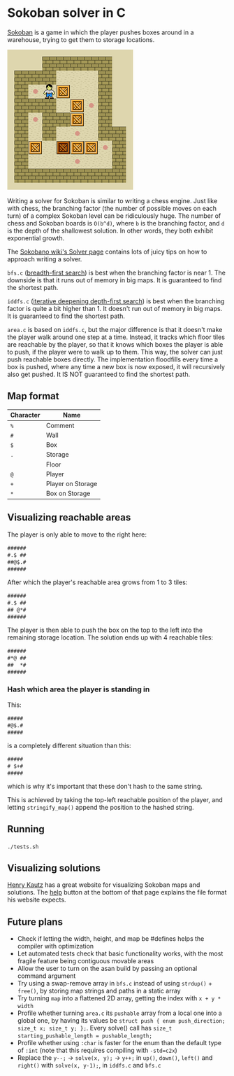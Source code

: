 # Sokoban solver in C

[Sokoban](https://en.wikipedia.org/wiki/Sokoban) is a game in which the player pushes boxes around in a warehouse, trying to get them to storage locations.

![GIF of a player pushing boxes around in Sokoban](sokoban.gif)

Writing a solver for Sokoban is similar to writing a chess engine. Just like with chess, the branching factor (the number of possible moves on each turn) of a complex Sokoban level can be ridiculously huge. The number of chess and Sokoban boards is `O(b^d)`, where `b` is the branching factor, and `d` is the depth of the shallowest solution. In other words, they both exhibit exponential growth.

The [Sokobano wiki's Solver page](http://sokobano.de/wiki/index.php?title=Solver) contains lots of juicy tips on how to approach writing a solver.

`bfs.c` ([breadth-first search](https://en.wikipedia.org/wiki/Breadth-first_search)) is best when the branching factor is near 1. The downside is that it runs out of memory in big maps. It is guaranteed to find the shortest path.

`iddfs.c` ([iterative deepening depth-first search](https://en.wikipedia.org/wiki/Iterative_deepening_depth-first_search)) is best when the branching factor is quite a bit higher than 1. It doesn't run out of memory in big maps. It is guaranteed to find the shortest path.

`area.c` is based on `iddfs.c`, but the major difference is that it doesn't make the player walk around one step at a time. Instead, it tracks which floor tiles are reachable by the player, so that it knows which boxes the player is able to push, if the player were to walk up to them. This way, the solver can just push reachable boxes directly. The implementation floodfills every time a box is pushed, where any time a new box is now exposed, it will recursively also get pushed. It IS NOT guaranteed to find the shortest path.

## Map format

| Character | Name              |
| --------- | ----------------- |
| `%`       | Comment           |
| `#`       | Wall              |
| `$`       | Box               |
| `.`       | Storage           |
| ` `       | Floor             |
| `@`       | Player            |
| `+`       | Player on Storage |
| `*`       | Box on Storage    |

## Visualizing reachable areas

The player is only able to move to the right here:

```
######
#.$ ##
##@$.#
######
```

After which the player's reachable area grows from 1 to 3 tiles:

```
######
#.$ ##
## @*#
######
```

The player is then able to push the box on the top to the left into the remaining storage location. The solution ends up with 4 reachable tiles:

```
######
#*@ ##
##  *#
######
```

### Hash which area the player is standing in

This:

```
#####
#@$.#
#####
```

is a completely different situation than this:

```
#####
# $+#
#####
```

which is why it's important that these don't hash to the same string.

This is achieved by taking the top-left reachable position of the player, and letting `stringify_map()` append the position to the hashed string.

## Running

`./tests.sh`

## Visualizing solutions

[Henry Kautz](https://henrykautz.com/sokoban/Sokoban.html) has a great website for visualizing Sokoban maps and solutions. The [help](https://henrykautz.com/sokoban/help.html) button at the bottom of that page explains the file format his website expects.

## Future plans

- Check if letting the width, height, and map be #defines helps the compiler with optimization
- Let automated tests check that basic functionality works, with the most fragile feature being contiguous movable areas
- Allow the user to turn on the asan build by passing an optional command argument
- Try using a swap-remove array in `bfs.c` instead of using `strdup()` + `free()`, by storing map strings and paths in a static array
- Try turning `map` into a flattened 2D array, getting the index with `x + y * width`
- Profile whether turning `area.c` its `pushable` array from a local one into a global one, by having its values be `struct push { enum push_direction; size_t x; size_t y; };`. Every solve() call has `size_t starting_pushable_length = pushable_length;`
- Profile whether using `:char` is faster for the enum than the default type of `:int` (note that this requires compiling with `-std=c2x`)
- Replace the `y--;` -> `solve(x, y);` -> `y++;` in `up()`, `down()`, `left()` and `right()` with `solve(x, y-1);`, in `iddfs.c` and `bfs.c`
